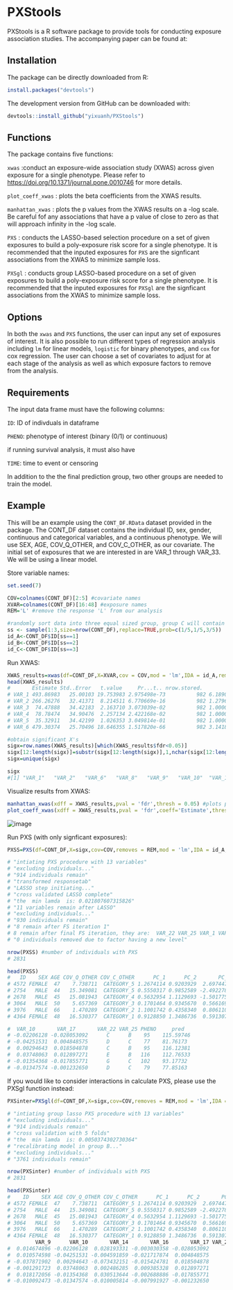 # PXStools
PXStools is a R software package to provide tools for conducting exposure association studies. The accompanying paper can be found at: 

## Installation
The package can be directly downloaded from R: 
```R
install.packages("devtools")
```

The development version from GitHub can be downloaded with: 
```R
devtools::install_github("yixuanh/PXStools")
```

## Functions
The package contains five functions: 

``xwas`` :conduct an exposure-wide association study (XWAS) across given exposure for a single phenotype. Please refer to https://doi.org/10.1371/journal.pone.0010746 for more details.

``plot_coeff_xwas`` : plots the beta coefficients from the XWAS results. 

``manhattan_xwas`` : plots the p values from the XWAS results on a -log scale. Be careful fof any associations that have a p value of close to zero as that will approach infinity in the -log scale. 

``PXS`` : conducts the LASSO-based selection procedure on a set of given exposures to build a poly-exposure risk score for a single phenotype. It is recommended that the inputed exposures for ``PXS`` are the signficant associations from the XWAS to minimize sample loss. 

``PXSgl`` : conducts group LASSO-based procedure on a set of given exposures to build a poly-exposure risk score for a single phenotype. It is recommended that the inputed exposures for ``PXSgl`` are the signficant associations from the XWAS to minimize sample loss. 

## Options 
In both the ``xwas`` and ``PXS`` functions, the user can input any set of exposures of interest. It is also possible to run different types of regression analysis including ``lm`` for linear models, ``logistic`` for binary phenotypes, and ``cox`` for cox regression. The user can choose a set of covariates to adjust for at each stage of the analysis as well as which exposure factors to remove from the analysis. 

## Requirements
The input data frame must have the following columns: 

``ID``: ID of indivduals in dataframe

``PHENO``: phenotype of interest (binary (0/1) or continuous)

if running survival analysis, it must also have 

``TIME``: time to event or censoring

In addition to the the final prediction group, two other groups are needed to train the model. 

## Example

This will be an example using the ``CONT_DF.RData`` dataset provided in the package. The CONT_DF dataset contains the individual ID, sex, gender, continuous and categorical variables, and a continuous phenotype. We will use SEX, AGE, COV_Q_OTHER, and COV_C_OTHER, as our covariate. The initial set of exposures that we are interested in are VAR_1 through VAR_33. We will be using a linear model. 


Store variable names: 
```R
set.seed(7)

COV=colnames(CONT_DF)[2:5] #covariate names
XVAR=colnames(CONT_DF)[16:48] #exposure names
REM='L' #remove the response 'L' from our analysis 

#randomly sort data into three equal sized group, group C will contain individuals with a final predicted PXS
ss <- sample(1:3,size=nrow(CONT_DF),replace=TRUE,prob=c(1/5,1/5,3/5))
id_A<-CONT_DF$ID[ss==1]
id_B<-CONT_DF$ID[ss==2]
id_C<-CONT_DF$ID[ss==3]

```
Run XWAS: 
```R
XWAS_results=xwas(df=CONT_DF,X=XVAR,cov = COV,mod = 'lm',IDA = id_A,removes = REM)
head(XWAS_results)
#       Estimate Std..Error   t.value     Pr...t.. nrow.stored.          fdr
# VAR_1 493.86983   25.00103 19.753983 2.975498e-73          982 6.189037e-71
# VAR_2 266.26276   32.41371  8.214511 6.770669e-16          982 1.279656e-13
# VAR_3  74.47888   34.42183  2.163710 3.073039e-02          982 1.000000e+00
# VAR_4  78.78474   34.90476  2.257134 2.422168e-02          982 1.000000e+00
# VAR_5  35.32911   34.42199  1.026353 3.049814e-01          982 1.000000e+00
# VAR_6 479.30374   25.70496 18.646355 1.517820e-66          982 3.141887e-64

#obtain significant X's
sigx=row.names(XWAS_results)[which(XWAS_results$fdr<0.05)]
sigx[12:length(sigx)]=substr(sigx[12:length(sigx)],1,nchar(sigx[12:length(sigx)])-1) #remove levels and only keep name of variable
sigx=unique(sigx)

sigx
#[1] "VAR_1"   "VAR_2"   "VAR_6"   "VAR_8"   "VAR_9"   "VAR_10"  "VAR_14"  "VAR_16"  "VAR_17"  "VAR_18"  "VAR_22C" "VAR_22"  "VAR_25" 

```
Visualize results from XWAS: 
```R
manhattan_xwas(xdff = XWAS_results,pval = 'fdr',thresh = 0.05) #plots p values on -log10 scale
plot_coeff_xwas(xdff = XWAS_results,pval = 'fdr',coeff='Estimate',thresh = 0.05) #plots coefficients of signficant results, set all=TRUE to plot all results
```
![image](https://user-images.githubusercontent.com/54297194/146267701-afa47654-6b01-4c86-bc43-42f747c27d38.png)

Run PXS (with only signficant exposures): 
```R
PXSS=PXS(df=CONT_DF,X=sigx,cov=COV,removes = REM,mod = 'lm',IDA = id_A,IDB = id_B,IDC = id_C,seed=5)

# "intiating PXS procedure with 13 variables"
# "excluding individuals..."
# "914 individuals remain"
# "transformed responsetab"
# "LASSO step initiating..."
# "cross validated LASSO complete"
# "the  min lamda  is: 0.021807607315826"
# "11 variables remain after LASSO"
# "excluding individuals..."
# "930 individuals remain"
# "8 remain after FS iteration 1"
# 8 remain after final FS iteration, they are:  VAR_22 VAR_25 VAR_1 VAR_2 VAR_6 VAR_8 VAR_10 VAR_17 
# "0 individuals removed due to factor having a new level"

nrow(PXSS) #number of individuals with PXS
# 2831  

head(PXSS)
#   ID    SEX AGE COV_Q_OTHER COV_C_OTHER      PC_1      PC_2       PC_3      PC_4        VAR_1         VAR_2        VAR_6         VAR_8
# 4572 FEMALE  47    7.738711  CATEGORY_5 1.2674114 0.9203929  2.6974477 0.9914804  0.003945463 -0.0007426558 -0.009524965 -0.0007623313
# 2754   MALE  44   15.349081  CATEGORY_5 0.5550317 0.9852589 -2.4922787 2.0085929 -0.005833392 -0.0070134080  0.018185588 -0.0192416176
# 2678   MALE  45   15.081943  CATEGORY_4 0.5632954 1.1129693 -1.5017750 2.6902221 -0.004395898 -0.0047589039  0.009265629 -0.0152872580
# 3064   MALE  50    5.657369  CATEGORY_3 0.1701464 0.9345670  0.5661696 1.1395434 -0.001120768  0.0061214494 -0.007926178  0.0099030477
# 3976   MALE  66    1.470289  CATEGORY_2 1.1001742 0.4358340  0.8061108 1.1374945  0.012189827  0.0047791377  0.003133365  0.0117178749
# 4364 FEMALE  48   16.530377  CATEGORY_1 0.9128850 1.3486736  0.5913076 0.3542070 -0.036801092 -0.0207197737 -0.011525390  0.0050126760

#  VAR_10       VAR_17       VAR_22 VAR_25 PHENO     pred       
# -0.02206128 -0.028053092      C      B    95    115.59746
# -0.04251531  0.004848575      D      C    77    81.76173
#  0.00294643  0.018504878      C      B    95    116.12381
#  0.03748063  0.012897271      E      B   116    112.76533
# -0.01354368 -0.017855771      G      C   102    93.17732
# -0.01347574 -0.001232650      D      C    79    77.85163
```
If you would like to consider interactions in calculate PXS, please use the PXSgl function instead:
```R
PXSinter=PXSgl(df=CONT_DF,X=sigx,cov=COV,removes = REM,mod = 'lm',IDA = id_A,IDB = id_B,IDC = id_C,seed=5,fold=5)
 
# "intiating group lasso PXS procedure with 13 variables"
# "excluding individuals..."
# "914 individuals remain"
# "cross validation with 5 folds"
# "the  min lamda  is: 0.0050374302730364"
# "recalibrating model in group B..."
# "excluding individuals..."
# "3761 individuals remain"

nrow(PXSinter) #number of individuals with PXS
# 2831

head(PXSinter)
#    ID    SEX AGE COV_Q_OTHER COV_C_OTHER      PC_1      PC_2       PC_3      PC_4        VAR_1         VAR_2        VAR_6         VAR_8
# 4572 FEMALE  47    7.738711  CATEGORY_5 1.2674114 0.9203929  2.6974477 0.9914804  0.003945463 -0.0007426558 -0.009524965 -0.0007623313
# 2754   MALE  44   15.349081  CATEGORY_5 0.5550317 0.9852589 -2.4922787 2.0085929 -0.005833392 -0.0070134080  0.018185588 -0.0192416176
# 2678   MALE  45   15.081943  CATEGORY_4 0.5632954 1.1129693 -1.5017750 2.6902221 -0.004395898 -0.0047589039  0.009265629 -0.0152872580
# 3064   MALE  50    5.657369  CATEGORY_3 0.1701464 0.9345670  0.5661696 1.1395434 -0.001120768  0.0061214494 -0.007926178  0.0099030477
# 3976   MALE  66    1.470289  CATEGORY_2 1.1001742 0.4358340  0.8061108 1.1374945  0.012189827  0.0047791377  0.003133365  0.0117178749
# 4364 FEMALE  48   16.530377  CATEGORY_1 0.9128850 1.3486736  0.5913076 0.3542070 -0.036801092 -0.0207197737 -0.011525390  0.0050126760
         VAR_9      VAR_10       VAR_14       VAR_16       VAR_17 VAR_22 VAR_25 PHENO      pred
#  0.014674896 -0.02206128  0.028193331 -0.003030358 -0.028053092      C      B    95 115.34940
#  0.010574598 -0.04251531 -0.004591859 -0.021717874  0.004848575      D      C    77  86.25764
# -0.037871902  0.00294643 -0.073432151 -0.015424781  0.018504878      C      B    95 124.16328
# -0.001291723  0.03748063  0.002486285  0.009385328  0.012897271      E      B   116 106.97016
#  0.018172056 -0.01354368  0.030513644 -0.002688886 -0.017855771      G      C   102  89.48601
# -0.010092473 -0.01347574 -0.010005814 -0.007991927 -0.001232650      D      C    79  79.16278



